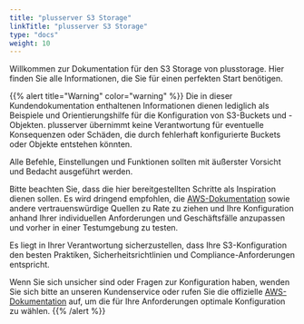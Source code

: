 ```yaml
---
title: "plusserver S3 Storage"
linkTitle: "plusserver S3 Storage"
type: "docs"
weight: 10
---
```


Willkommen zur Dokumentation für den S3 Storage von plusstorage. Hier finden Sie alle Informationen, die Sie für einen perfekten Start benötigen.

{{% alert title="Warning" color="warning" %}}
Die in dieser Kundendokumentation enthaltenen Informationen dienen lediglich als Beispiele und Orientierungshilfe für die Konfiguration von S3-Buckets und -Objekten. plusserver übernimmt keine Verantwortung für eventuelle Konsequenzen oder Schäden, die durch fehlerhaft konfigurierte Buckets oder Objekte entstehen könnten.

Alle Befehle, Einstellungen und Funktionen sollten mit äußerster Vorsicht und Bedacht ausgeführt werden.

Bitte beachten Sie, dass die hier bereitgestellten Schritte als Inspiration dienen sollen. Es wird dringend empfohlen, die [AWS-Dokumentation](https://docs.aws.amazon.com/AmazonS3/latest/userguide/Welcome.html) sowie andere vertrauenswürdige Quellen zu Rate zu ziehen und Ihre Konfiguration anhand Ihrer individuellen Anforderungen und Geschäftsfälle anzupassen und vorher in einer Testumgebung zu testen.

Es liegt in Ihrer Verantwortung sicherzustellen, dass Ihre S3-Konfiguration den besten Praktiken, Sicherheitsrichtlinien und Compliance-Anforderungen entspricht.

Wenn Sie sich unsicher sind oder Fragen zur Konfiguration haben, wenden Sie sich bitte an unseren Kundenservice oder rufen Sie die offizielle [AWS-Dokumentation](https://docs.aws.amazon.com/AmazonS3/latest/userguide/Welcome.html) auf, um die für Ihre Anforderungen optimale Konfiguration zu wählen.
{{% /alert %}}
